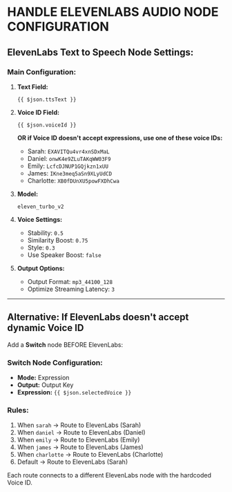 # HANDLE ELEVENLABS AUDIO NODE CONFIGURATION

## ElevenLabs Text to Speech Node Settings:

### Main Configuration:

1. **Text Field:**
   ```
   {{ $json.ttsText }}
   ```

2. **Voice ID Field:**
   ```
   {{ $json.voiceId }}
   ```
   
   **OR if Voice ID doesn't accept expressions, use one of these voice IDs:**
   - Sarah: `EXAVITQu4vr4xnSDxMaL`
   - Daniel: `onwK4e9ZLuTAKqWW03F9`
   - Emily: `LcfcDJNUP1GQjkzn1xUU`
   - James: `IKne3meq5aSn9XLyUdCD`
   - Charlotte: `XB0fDUnXU5powFXDhCwa`

3. **Model:**
   ```
   eleven_turbo_v2
   ```

4. **Voice Settings:**
   - Stability: `0.5`
   - Similarity Boost: `0.75`
   - Style: `0.3`
   - Use Speaker Boost: `false`

5. **Output Options:**
   - Output Format: `mp3_44100_128`
   - Optimize Streaming Latency: `3`

---

## Alternative: If ElevenLabs doesn't accept dynamic Voice ID

Add a **Switch** node BEFORE ElevenLabs:

### Switch Node Configuration:
- **Mode:** Expression
- **Output:** Output Key
- **Expression:** `{{ $json.selectedVoice }}`

### Rules:
1. When `sarah` → Route to ElevenLabs (Sarah)
2. When `daniel` → Route to ElevenLabs (Daniel)
3. When `emily` → Route to ElevenLabs (Emily)
4. When `james` → Route to ElevenLabs (James)
5. When `charlotte` → Route to ElevenLabs (Charlotte)
6. Default → Route to ElevenLabs (Sarah)

Each route connects to a different ElevenLabs node with the hardcoded Voice ID.